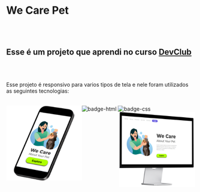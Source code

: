 <h1>We Care Pet</h1>
<br>

<br>

<h2>Esse é um projeto que aprendi no curso <a href="https://rodolfomori.com.br/devclub" target="_blank"/>DevClub</a></h2>
<br>

<br>
<p>Esse projeto é responsivo para varios tipos de tela e nele foram utilizados as seguintes tecnologias:</p>
<br>

<img src="https://img.shields.io/badge/HTML5-E34F26?style=for-the-badge&logo=html5&logoColor=white" alt="badge-html"/>
<img src="https://img.shields.io/badge/CSS3-1572B6?style=for-the-badge&logo=css3&logoColor=white" alt="badge-css"/>
<img src= "https://github.com/Lincolnneres/Projeto-We-Care-Pet-Responsivo/blob/master/assets/Cell.png.png?raw=true" alt="projeto-wecare-cell" width= "40%" height="25%" align="left"/>

<img src="https://github.com/Lincolnneres/Projeto-We-Care-Pet-Responsivo/blob/master/assets/Desktop.png.png?raw=true" alt="mockup-desktop" width="40%" height="25%" align="right"/>
